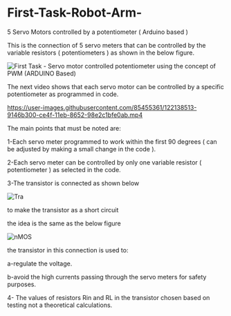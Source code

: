# First-Task-Robot-Arm-

5 Servo Motors controlled by a potentiometer ( Arduino based ) 

This is the connection of 5 servo meters that can be controlled by the variable resistors ( potentiometers ) as shown in the below figure. 

![First Task - Servo motor controlled potentiometer using the concept of PWM (ARDUINO Based)](https://user-images.githubusercontent.com/85455361/122138209-ea621700-ce4e-11eb-9069-70c81e43f597.png)

The next video shows that each servo motor can be controlled by a specific potentiometer as programmed in code. 

https://user-images.githubusercontent.com/85455361/122138513-9146b300-ce4f-11eb-8652-98e2c1bfe0ab.mp4

The main points that must be noted are: 

1-Each servo meter programmed to work within the first 90 degrees ( can be adjusted by making a small change in the code ).

2-Each servo meter can be controlled by only one variable resistor ( potentiometer ) as selected in the code. 

3-The transistor is connected as shown below 

![Tra](https://user-images.githubusercontent.com/85455361/122139269-49c12680-ce51-11eb-99b8-b63b6043ec34.jpg)

to make the transistor as a short circuit 

the idea is the same as the below figure 

![nMOS](https://user-images.githubusercontent.com/85455361/122139629-116e1800-ce52-11eb-8aa7-d2109df537a2.jpg)

the transistor in this connection is used to: 

  a-regulate the voltage.

  b-avoid the high currents passing through the servo meters for safety purposes.
  
 4- The values of resistors Rin and RL in the transistor chosen based on testing not a theoretical calculations.
